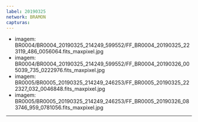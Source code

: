 ```yaml
---
label: 20190325
network: BRAMON
capturas:
---
```

  - imagem: BR0004/BR0004_20190325_214249_599552/FF_BR0004_20190325_223119_486_0056064.fits_maxpixel.jpg
  - imagem: BR0004/BR0004_20190325_214249_599552/FF_BR0004_20190326_005039_735_0222976.fits_maxpixel.jpg
  - imagem: BR0005/BR0005_20190325_214249_246253/FF_BR0005_20190325_222327_032_0046848.fits_maxpixel.jpg
  - imagem: BR0005/BR0005_20190325_214249_246253/FF_BR0005_20190326_083746_959_0781056.fits_maxpixel.jpg
---
